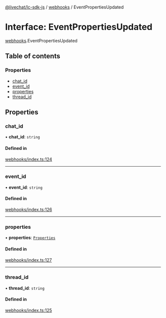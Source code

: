 [@livechat/lc-sdk-js](../README.md) / [webhooks](../modules/webhooks.md) / EventPropertiesUpdated

# Interface: EventPropertiesUpdated

[webhooks](../modules/webhooks.md).EventPropertiesUpdated

## Table of contents

### Properties

- [chat\_id](webhooks.EventPropertiesUpdated.md#chat_id)
- [event\_id](webhooks.EventPropertiesUpdated.md#event_id)
- [properties](webhooks.EventPropertiesUpdated.md#properties)
- [thread\_id](webhooks.EventPropertiesUpdated.md#thread_id)

## Properties

### chat\_id

• **chat\_id**: `string`

#### Defined in

[webhooks/index.ts:124](https://github.com/livechat/lc-sdk-js/blob/a63b0a6/src/webhooks/index.ts#L124)

___

### event\_id

• **event\_id**: `string`

#### Defined in

[webhooks/index.ts:126](https://github.com/livechat/lc-sdk-js/blob/a63b0a6/src/webhooks/index.ts#L126)

___

### properties

• **properties**: [`Properties`](webhooks_structures_structures.Properties.md)

#### Defined in

[webhooks/index.ts:127](https://github.com/livechat/lc-sdk-js/blob/a63b0a6/src/webhooks/index.ts#L127)

___

### thread\_id

• **thread\_id**: `string`

#### Defined in

[webhooks/index.ts:125](https://github.com/livechat/lc-sdk-js/blob/a63b0a6/src/webhooks/index.ts#L125)
